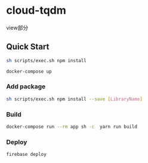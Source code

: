 # cloud-tqdm

view部分

## Quick Start

```bash
sh scripts/exec.sh npm install
```

```bash
docker-compose up
```

### Add package

```bash
sh scripts/exec.sh npm install --save [LibraryName]
```

### Build

```bash
docker-compose run --rm app sh -c  yarn run build
```

### Deploy

```bash
firebase deploy
```
